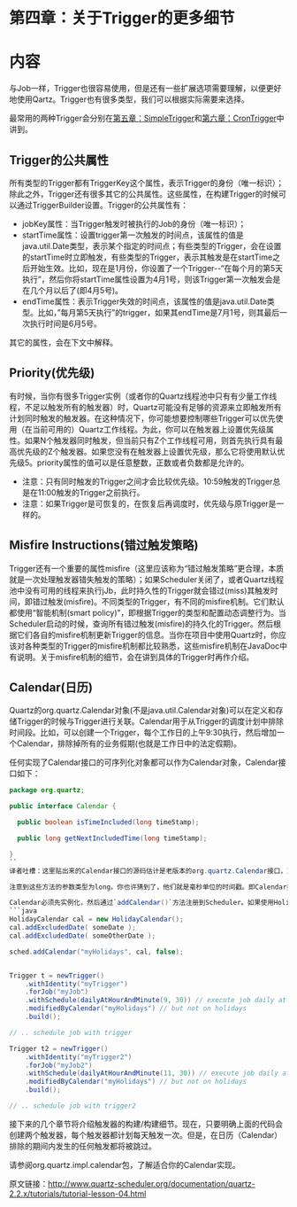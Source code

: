 # 第四章：关于Trigger的更多细节
# 内容
与Job一样，Trigger也很容易使用，但是还有一些扩展选项需要理解，以便更好地使用Qartz。Trigger也有很多类型，我们可以根据实际需要来选择。

最常用的两种Trigger会分别在[第五章：SimpleTrigger](lesson-5.md)和[第六章：CronTrigger](lesson-6.md)中讲到。

## Trigger的公共属性
所有类型的Trigger都有TriggerKey这个属性，表示Trigger的身份（唯一标识）；除此之外，Trigger还有很多其它的公共属性。这些属性，在构建Trigger的时候可以通过TriggerBuilder设置。Trigger的公共属性有：
- jobKey属性：当Trigger触发时被执行的Job的身份（唯一标识）；
- startTime属性：设置trigger第一次触发的时间点，该属性的值是java.util.Date类型，表示某个指定的时间点；有些类型的Trigger，会在设置的startTime时立即触发，有些类型的Trigger，表示其触发是在startTime之后开始生效。比如，现在是1月份，你设置了一个Trigger--“在每个月的第5天执行”，然后你将startTime属性设置为4月1号，则该Trigger第一次触发会是在几个月以后了(即4月5号)。
- endTime属性：表示Trigger失效的时间点，该属性的值是java.util.Date类型。比如，”每月第5天执行”的trigger，如果其endTime是7月1号，则其最后一次执行时间是6月5号。

其它的属性，会在下文中解释。

## Priority(优先级)
有时候，当你有很多Trigger实例（或者你的Quartz线程池中只有有少量工作线程，不足以触发所有的触发器）时，Quartz可能没有足够的资源来立即触发所有计划同时触发的触发器。在这种情况下，你可能想要控制哪些Trigger可以优先使用（在当前可用的）Quartz工作线程。为此，你可以在触发器上设置优先级属性。如果N个触发器同时触发，但当前只有Z个工作线程可用，则首先执行具有最高优先级的Z个触发器。如果您没有在触发器上设置优先级，那么它将使用默认优先级5。priority属性的值可以是任意整数，正数或者负数都是允许的。
- 注意：只有同时触发的Trigger之间才会比较优先级。10:59触发的Trigger总是在11:00触发的Trigger之前执行。
- 注意：如果Trigger是可恢复的，在恢复后再调度时，优先级与原Trigger是一样的。

## Misfire Instructions(错过触发策略)
Trigger还有一个重要的属性misfire（这里应该称为“错过触发策略”更合理，本质就是一次处理触发器错失触发的策略）；如果Scheduler关闭了，或者Quartz线程池中没有可用的线程来执行jJb，此时持久性的Trigger就会错过(miss)其触发时间，即错过触发(misfire)。不同类型的Trigger，有不同的misfire机制。它们默认都使用“智能机制(smart policy)”，即根据Trigger的类型和配置动态调整行为。当Scheduler启动的时候，查询所有错过触发(misfire)的持久化的Trigger。然后根据它们各自的misfire机制更新Trigger的信息。当你在项目中使用Quartz时，你应该对各种类型的Trigger的misfire机制都比较熟悉，这些misfire机制在JavaDoc中有说明。关于misfire机制的细节，会在讲到具体的Trigger时再作介绍。

## Calendar(日历)
Quartz的org.quartz.Calendar对象(不是java.util.Calendar对象)可以在定义和存储Trigger的时候与Trigger进行关联。Calendar用于从Trigger的调度计划中排除时间段。比如，可以创建一个Trigger，每个工作日的上午9:30执行，然后增加一个Calendar，排除掉所有的业务假期(也就是工作日中的法定假期)。

任何实现了Calendar接口的可序列化对象都可以作为Calendar对象，Calendar接口如下：
```java
package org.quartz;

public interface Calendar {

  public boolean isTimeIncluded(long timeStamp);

  public long getNextIncludedTime(long timeStamp);

}
``
译者吐槽：这里贴出来的Calendar接口的源码估计是老版本的org.quartz.Calendar接口，对比了下**2.2.x**版本的同一个接口并不是长这样的。

注意到这些方法的参数类型为long。你也许猜到了，他们就是毫秒单位的时间戳。即Calendar排除时间段的单位可以精确到毫秒。你也许对“排除一整天”的Calendar比较感兴趣。Quartz提供的org.quartz.impl.HolidayCalendar类可以很方便地实现。

Calendar必须先实例化，然后通过`addCalendar()`方法注册到Scheduler。如果使用HolidayCalendar，实例化后，需要调用`addExcludedDate(Date date)`方法从调度计划中排除时间段。以下示例是将同一个Calendar实例用于多个Trigger：
```java
HolidayCalendar cal = new HolidayCalendar();
cal.addExcludedDate( someDate );
cal.addExcludedDate( someOtherDate );

sched.addCalendar("myHolidays", cal, false);


Trigger t = newTrigger()
    .withIdentity("myTrigger")
    .forJob("myJob")
    .withSchedule(dailyAtHourAndMinute(9, 30)) // execute job daily at 9:30
    .modifiedByCalendar("myHolidays") // but not on holidays
    .build();

// .. schedule job with trigger

Trigger t2 = newTrigger()
    .withIdentity("myTrigger2")
    .forJob("myJob2")
    .withSchedule(dailyAtHourAndMinute(11, 30)) // execute job daily at 11:30
    .modifiedByCalendar("myHolidays") // but not on holidays
    .build();

// .. schedule job with trigger2
```
接下来的几个章节将介绍触发器的构建/构建细节。现在，只要明确上面的代码会创建两个触发器，每个触发器都计划每天触发一次。但是，在日历（Calendar）排除的期间内发生的任何触发都将被跳过。

请参阅org.quartz.impl.calendar包，了解适合你的Calendar实现。

原文链接：http://www.quartz-scheduler.org/documentation/quartz-2.2.x/tutorials/tutorial-lesson-04.html

